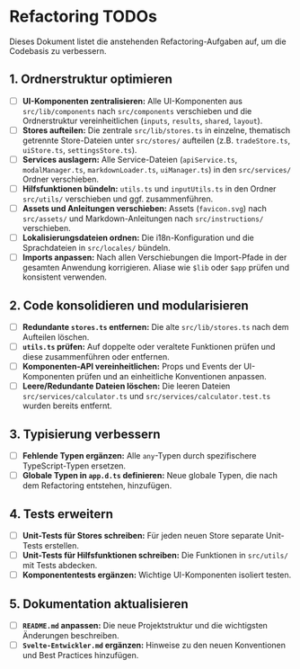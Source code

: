 # Refactoring TODOs

Dieses Dokument listet die anstehenden Refactoring-Aufgaben auf, um die Codebasis zu verbessern.

## 1. Ordnerstruktur optimieren

- [ ] **UI-Komponenten zentralisieren:** Alle UI-Komponenten aus `src/lib/components` nach `src/components` verschieben und die Ordnerstruktur vereinheitlichen (`inputs`, `results`, `shared`, `layout`).
- [ ] **Stores aufteilen:** Die zentrale `src/lib/stores.ts` in einzelne, thematisch getrennte Store-Dateien unter `src/stores/` aufteilen (z.B. `tradeStore.ts`, `uiStore.ts`, `settingsStore.ts`).
- [ ] **Services auslagern:** Alle Service-Dateien (`apiService.ts`, `modalManager.ts`, `markdownLoader.ts`, `uiManager.ts`) in den `src/services/` Ordner verschieben.
- [ ] **Hilfsfunktionen bündeln:** `utils.ts` und `inputUtils.ts` in den Ordner `src/utils/` verschieben und ggf. zusammenführen.
- [ ] **Assets und Anleitungen verschieben:** Assets (`favicon.svg`) nach `src/assets/` und Markdown-Anleitungen nach `src/instructions/` verschieben.
- [ ] **Lokalisierungsdateien ordnen:** Die i18n-Konfiguration und die Sprachdateien in `src/locales/` bündeln.
- [ ] **Imports anpassen:** Nach allen Verschiebungen die Import-Pfade in der gesamten Anwendung korrigieren. Aliase wie `$lib` oder `$app` prüfen und konsistent verwenden.

## 2. Code konsolidieren und modularisieren

- [ ] **Redundante `stores.ts` entfernen:** Die alte `src/lib/stores.ts` nach dem Aufteilen löschen.
- [ ] **`utils.ts` prüfen:** Auf doppelte oder veraltete Funktionen prüfen und diese zusammenführen oder entfernen.
- [ ] **Komponenten-API vereinheitlichen:** Props und Events der UI-Komponenten prüfen und an einheitliche Konventionen anpassen.
- [ ] **Leere/Redundante Dateien löschen:** Die leeren Dateien `src/services/calculator.ts` und `src/services/calculator.test.ts` wurden bereits entfernt.

## 3. Typisierung verbessern

- [ ] **Fehlende Typen ergänzen:** Alle `any`-Typen durch spezifischere TypeScript-Typen ersetzen.
- [ ] **Globale Typen in `app.d.ts` definieren:** Neue globale Typen, die nach dem Refactoring entstehen, hinzufügen.

## 4. Tests erweitern

- [ ] **Unit-Tests für Stores schreiben:** Für jeden neuen Store separate Unit-Tests erstellen.
- [ ] **Unit-Tests für Hilfsfunktionen schreiben:** Die Funktionen in `src/utils/` mit Tests abdecken.
- [ ] **Komponententests ergänzen:** Wichtige UI-Komponenten isoliert testen.

## 5. Dokumentation aktualisieren

- [ ] **`README.md` anpassen:** Die neue Projektstruktur und die wichtigsten Änderungen beschreiben.
- [ ] **`Svelte-Entwickler.md` ergänzen:** Hinweise zu den neuen Konventionen und Best Practices hinzufügen.
